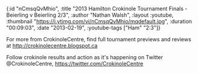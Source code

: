 {:id "nCmsqQvMhio",
 :title
 "2013 Hamilton Crokinole Tournament Finals - Beierling v Beierling 2/3",
 :author "Nathan Walsh",
 :layout :youtube,
 :thumbnail "https://i.ytimg.com/vi/nCmsqQvMhio/mqdefault.jpg",
 :duration "00:09:03",
 :date "2013-02-19",
 :youtube-tags ["Ham" "2:3"]}


For more from CrokinoleCentre, find full tournament previews and reviews at http://crokinolecentre.blogspot.ca

Follow crokinole results and action as it's happening on Twitter @CrokinoleCentre, https://twitter.com/CrokinoleCentre
